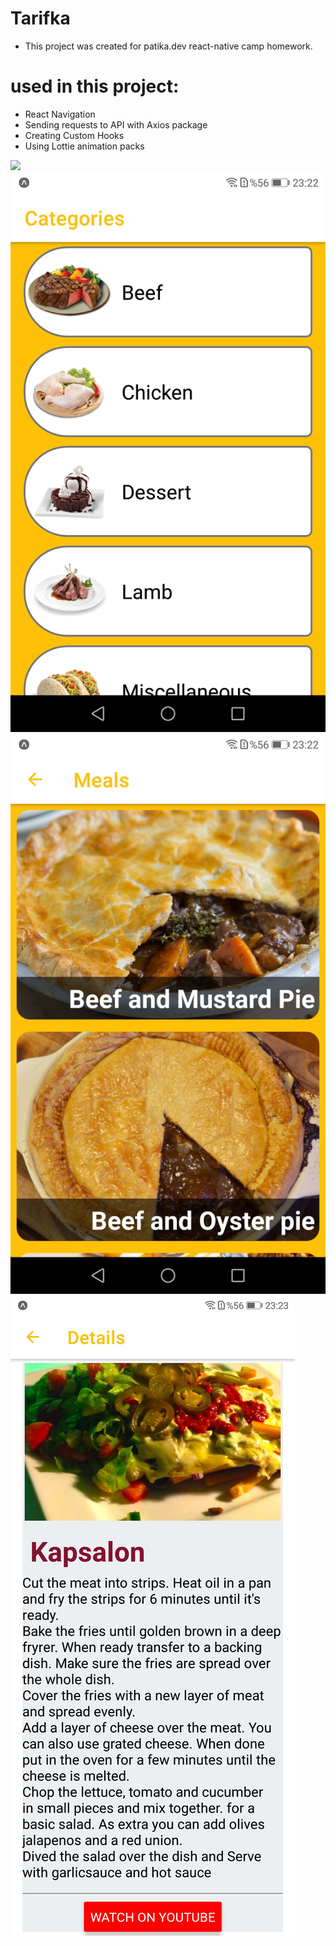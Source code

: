 # Tarifka

- This project was created for patika.dev react-native camp homework.

# used in this project:
- React Navigation
- Sending requests to API with Axios package
- Creating Custom Hooks
- Using Lottie animation packs

![](src/ss/Tarfika.gif)
![](src/ss/2.jpg)
![](src/ss/tarifka.jpg)
![](src/ss/4.jpg)